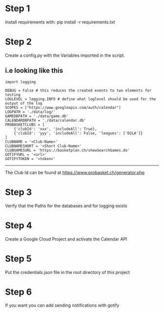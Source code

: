 # Step 1
Install requirements with: pip install -r requirements.txt

# Step 2
Create a config.py with the Variables imported in the script.

i.e looking like this
-----------------------------------------------------------------
```
import logging

DEBUG = False # this reduces the created events to two elements for testing
LOGLEVEL = logging.INFO # define what loglevel should be used for the output of the log
SCOPES = ["https://www.googleapis.com/auth/calendar"]
LOGPATH = './data/log/'
GAMEDBPATH = './data/game.db'
CALENDARDBPATH = './data/calendar.db'
PROBASKETCLUBS = [
	{'clubId': 'xxx', 'includeAll': True}, 
	{'clubId': 'yyy', 'includeAll': False, 'leagues': ['D2LA']}
]
CLUBNAME = '<Club-Name>'
CLUBNAMESHORT = '<Short Club-Name>'
CLUBGAMESURL = 'https://basketplan.ch/showSearchGames.do'
GOTIFYURL = '<url>'
GOTIFYTOKEN = '<token>'
```
-----------------------------------------------------------------
The Club Id can be found at https://www.probasket.ch/generator.php

# Step 3
Verify that the Paths for the databases and for logging exists

# Step 4
Create a Google Cloud Project and activate the Calendar API

# Step 5
Put the credentials.json file in the root directory of this project

# Step 6
If you want you can add sending notifications with gotify